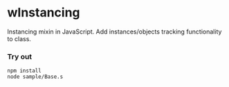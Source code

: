 # wInstancing

Instancing mixin in JavaScript. Add instances/objects tracking functionality to class.

### Try out
```
npm install
node sample/Base.s
```



































